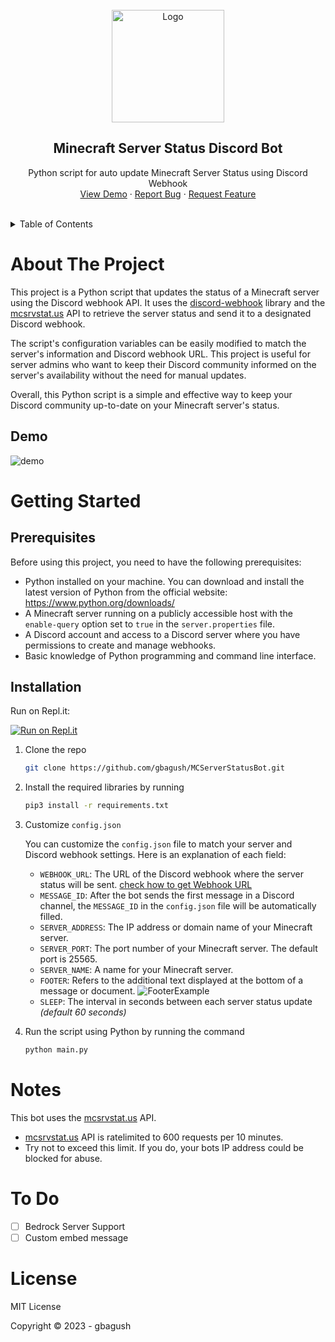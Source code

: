 <!-- PROJECT LOGO -->
<br />
<div align="center">
  <a href="https://github.com/gbagush/MCServerStatusBot">
    <img src="https://i.ibb.co/3fmB6NJ/logo-minecraft.png" alt="Logo" width="180">
  </a>

<h2 align="center">Minecraft Server Status Discord Bot</h2>

  <p align="center">
    Python script for auto update Minecraft Server Status using Discord Webhook
    <br />
    <a href="#demo">View Demo</a>
    ·
    <a href="https://github.com/gbagush/MCServerStatusBot/issues">Report Bug</a>
    ·
    <a href="https://github.com/gbagush/MCServerStatusBot/issues">Request Feature</a>
  </p>
</div>

<br />

<!-- TABLE OF CONTENTS -->
<details>
  <summary>Table of Contents</summary>
  <ol>
    <li>
      <a href="#about-the-project">About The Project</a>
      <ul>
        <li><a href="#demo">Demo</a></li>
      </ul>
    </li>
    <li>
      <a href="#getting-started">Getting Started</a>
      <ul>
        <li><a href="#prerequisites">Prerequisites</a></li>
        <li><a href="#installation">Installation</a></li>
      </ul>
    </li>
    <li><a href="#notes">Notes</a></li>
    <li><a href="#to-do">To Do</a></li>
    <li><a href="#license">License</a></li>
  </ol>
</details>

<!-- ABOUT THE PROJECT -->
# About The Project
This project is a Python script that updates the status of a Minecraft server using the Discord webhook API. It uses the [discord-webhook](https://github.com/lovvskillz/python-discord-webhook) library and the [mcsrvstat.us](https://mcsrvstat.us/) API to retrieve the server status and send it to a designated Discord webhook.

The script's configuration variables can be easily modified to match the server's information and Discord webhook URL. This project is useful for server admins who want to keep their Discord community informed on the server's availability without the need for manual updates.

Overall, this Python script is a simple and effective way to keep your Discord community up-to-date on your Minecraft server's status.

<!-- DEMO -->
## Demo
![demo](https://i.ibb.co/DVkPwWw/demo.png)

<!-- GETTING STARTED -->
# Getting Started

## Prerequisites

Before using this project, you need to have the following prerequisites:

* Python installed on your machine. You can download and install the latest version of Python from the official website: https://www.python.org/downloads/
* A Minecraft server running on a publicly accessible host with the `enable-query` option set to `true` in the `server.properties` file.
* A Discord account and access to a Discord server where you have permissions to create and manage webhooks.
* Basic knowledge of Python programming and command line interface.

## Installation

Run on Repl.it:

[![Run on Repl.it](https://repl.it/badge/github/MrMazzone/dotreplit-example)](https://repl.it/github/gbagush/MCServerStatusBot)


1. Clone the repo
   ```sh
   git clone https://github.com/gbagush/MCServerStatusBot.git
   ```
2. Install the required libraries by running
   ```sh
   pip3 install -r requirements.txt
   ```
3. Customize `config.json`

   You can customize the `config.json` file to match your server and Discord webhook settings. Here is an explanation of each field:

   * `WEBHOOK_URL`: The URL of the Discord webhook where the server status will be sent.
   [check how to get Webhook URL](https://support.discord.com/hc/en-us/articles/228383668-Intro-to-Webhooks)
   * `MESSAGE_ID`: After the bot sends the first message in a Discord channel, the `MESSAGE_ID` in the `config.json` file will be automatically filled.
   * `SERVER_ADDRESS`: The IP address or domain name of your Minecraft server.
   * `SERVER_PORT`: The port number of your Minecraft server. The default port is 25565.
   * `SERVER_NAME`: A name for your Minecraft server.
   * `FOOTER`: Refers to the additional text displayed at the bottom of a message or document.
   ![FooterExample](https://i.ibb.co/16X7Gqx/footer.png)
   * `SLEEP`: The interval in seconds between each server status update _(default 60 seconds)_

4. Run the script using Python by running the command
   ```sh
   python main.py
   ```
<!-- NOTES -->
# Notes
This bot uses the [mcsrvstat.us](https://mcsrvstat.us/) API.

* [mcsrvstat.us](https://mcsrvstat.us/) API is ratelimited to 600 requests per 10 minutes.
* Try not to exceed this limit. If you do, your bots IP address could be blocked for abuse.

<!-- TO DO -->
# To Do
- [ ] Bedrock Server Support
- [ ] Custom embed message

<!-- LICENSE -->
# License

MIT License

Copyright © 2023 - gbagush
